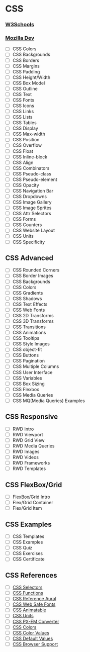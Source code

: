 # CSS

### [W3Schools](https://www.w3schools.com/css/default.asp)

### [Mozilla Dev](https://developer.mozilla.org/en-US/docs/Web/CSS)

- [ ] CSS Colors
- [ ] CSS Backgrounds
- [ ] CSS Borders
- [ ] CSS Margins
- [ ] CSS Padding
- [ ] CSS Height/Width
- [ ] CSS Box Model
- [ ] CSS Outline
- [ ] CSS Text
- [ ] CSS Fonts
- [ ] CSS Icons
- [ ] CSS Links
- [ ] CSS Lists
- [ ] CSS Tables
- [ ] CSS Display
- [ ] CSS Max-width
- [ ] CSS Position
- [ ] CSS Overflow
- [ ] CSS Float
- [ ] CSS Inline-block
- [ ] CSS Align
- [ ] CSS Combinators
- [ ] CSS Pseudo-class
- [ ] CSS Pseudo-element
- [ ] CSS Opacity
- [ ] CSS Navigation Bar
- [ ] CSS Dropdowns
- [ ] CSS Image Gallery
- [ ] CSS Image Sprites
- [ ] CSS Attr Selectors
- [ ] CSS Forms
- [ ] CSS Counters
- [ ] CSS Website Layout
- [ ] CSS Units
- [ ] CSS Specificity

## CSS Advanced
- [ ] CSS Rounded Corners
- [ ] CSS Border Images
- [ ] CSS Backgrounds
- [ ] CSS Colors
- [ ] CSS Gradients
- [ ] CSS Shadows
- [ ] CSS Text Effects
- [ ] CSS Web Fonts
- [ ] CSS 2D Transforms
- [ ] CSS 3D Transforms
- [ ] CSS Transitions
- [ ] CSS Animations
- [ ] CSS Tooltips
- [ ] CSS Style Images
- [ ] CSS object-fit
- [ ] CSS Buttons
- [ ] CSS Pagination
- [ ] CSS Multiple Columns
- [ ] CSS User Interface
- [ ] CSS Variables
- [ ] CSS Box Sizing
- [ ] CSS Flexbox
- [ ] CSS Media Queries
- [ ] CSS MQ(Media Queries) Examples

## CSS Responsive
- [ ] RWD Intro
- [ ] RWD Viewport
- [ ] RWD Grid View
- [ ] RWD Media Queries
- [ ] RWD Images
- [ ] RWD Videos
- [ ] RWD Frameworks
- [ ] RWD Templates

## CSS FlexBox/Grid
- [ ] FlexBox/Grid Intro
- [ ] Flex/Grid Container
- [ ] Flex/Grid Item

## CSS Examples
- [ ] CSS Templates
- [ ] CSS Examples
- [ ] CSS Quiz
- [ ] CSS Exercises
- [ ] CSS Certificate

## CSS References
- [ ] [CSS Selectors](https://www.w3schools.com/cssref/css_selectors.asp)
- [ ] [CSS Functions](https://www.w3schools.com/cssref/css_functions.asp)
- [ ] [CSS Reference Aural](https://www.w3schools.com/cssref/css_ref_aural.asp)
- [ ] [CSS Web Safe Fonts](https://www.w3schools.com/cssref/css_websafe_fonts.asp)
- [ ] [CSS Animatable](https://www.w3schools.com/cssref/css_animatable.asp)
- [ ] [CSS Units](https://www.w3schools.com/cssref/css_units.asp)
- [ ] [CSS PX-EM Converter](https://www.w3schools.com/cssref/css_pxtoemconversion.asp)
- [ ] [CSS Colors](https://www.w3schools.com/cssref/css_colors.asp)
- [ ] [CSS Color Values](https://www.w3schools.com/cssref/css_colors_legal.asp)
- [ ] [CSS Default Values](https://www.w3schools.com/cssref/css_default_values.asp)
- [ ] [CSS Browser Support](https://www.w3schools.com/cssref/css3_browsersupport.asp)

